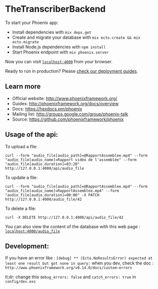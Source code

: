 # TheTranscriberBackend

To start your Phoenix app:

  * Install dependencies with `mix deps.get`
  * Create and migrate your database with `mix ecto.create && mix ecto.migrate`
  * Install Node.js dependencies with `npm install`
  * Start Phoenix endpoint with `mix phoenix.server`

Now you can visit [`localhost:4000`](http://localhost:4000) from your browser.

Ready to run in production? Please
[check our deployment guides](http://www.phoenixframework.org/docs/deployment).

## Learn more

  * Official website: http://www.phoenixframework.org/
  * Guides: http://phoenixframework.org/docs/overview
  * Docs: https://hexdocs.pm/phoenix
  * Mailing list: http://groups.google.com/group/phoenix-talk
  * Source: https://github.com/phoenixframework/phoenix

## Usage of the api:

To upload a file:

`curl --form "audio_file[audio_path]=@RapportAssemblee.mp4" --form
"audio_file[audio_name]=Rapport vidéo de l'assemblée" --form
"audio_file[audio_duration]=03:20"  http://127.0.0.1:4000/api/audio_file`

To update a file:

`curl --form "audio_file[audio_path]=@RapportAssemblee.mp4" --form
"audio_file[audio_name]=RapportAssemblee.mp4" --form
"audio_file[audio_duration]=00:00" -X PATCH http://127.0.0.1:4000/audio_file/42`

To delete a file:

`curl -X DELETE http://127.0.0.1:4000/api/audio_file/42`

You can also view the content of the database with this web page :
[`localhost:4000/audio_file`](http://127.0.0.1:4000/audio_file)

## Development:
If you have an error like : `[debug] ** (Ecto.NoResultsError) expected at least
one result but got none in query:` when you dev, check the doc :
`http://www.phoenixframework.org/v0.14.0/docs/custom-errors`

tl;dr: change this `debug_errors: false` and `catch_errors: true` in
`config/dev.exs`
